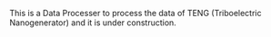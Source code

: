 This is a Data Processer to process the data of TENG (Triboelectric Nanogenerator) and it is under construction.
